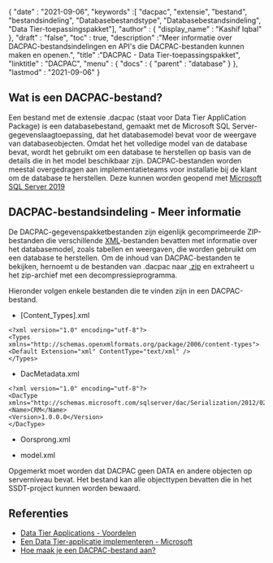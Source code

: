 {
  "date" : "2021-09-06",
  "keywords" :[ "dacpac", "extensie", "bestand", "bestandsindeling", "Databasebestandstype", "Databasebestandsindeling", "Data Tier-toepassingspakket"],
  "author" : {
    "display_name" : "Kashif Iqbal"
},
  "draft" : "false",
  "toc" : true,
  "description" :"Meer informatie over DACPAC-bestandsindelingen en API's die DACPAC-bestanden kunnen maken en openen.",
  "title" :"DACPAC - Data Tier-toepassingspakket",
  "linktitle" : "DACPAC",
  "menu" : {
    "docs" : {
      "parent" : "database"
}
},
  "lastmod" : "2021-09-06"
}

## Wat is een DACPAC-bestand?

Een bestand met de extensie .dacpac (staat voor Data Tier AppliCation Package) is een databasebestand, gemaakt met de Microsoft SQL Server-gegevenslaagtoepassing, dat het databasemodel bevat voor de weergave van databaseobjecten. Omdat het het volledige model van de database bevat, wordt het gebruikt om een database te herstellen op basis van de details die in het model beschikbaar zijn. DACPAC-bestanden worden meestal overgedragen aan implementatieteams voor installatie bij de klant om de database te herstellen. Deze kunnen worden geopend met
[Microsoft SQL Server 2019](https://www.microsoft.com/en-us/sql-server/sql-server-2019)

## DACPAC-bestandsindeling - Meer informatie

De DACPAC-gegevenspakketbestanden zijn eigenlijk gecomprimeerde ZIP-bestanden die verschillende [XML](/nl/web/xml/)-bestanden bevatten met informatie over het databasemodel, zoals tabellen en weergaven, die worden gebruikt om een database te herstellen. Om de inhoud van DACPAC-bestanden te bekijken, hernoemt u de bestanden van .dacpac naar [.zip](/nl/compression/zip/) en extraheert u het zip-archief met een decompressieprogramma.

Hieronder volgen enkele bestanden die te vinden zijn in een DACPAC-bestand.

* [Content_Types].xml
```
<?xml version="1.0" encoding="utf-8"?>
<Types
xmlns="http://schemas.openxmlformats.org/package/2006/content-types">
<Default Extension="xml" ContentType="text/xml" />
</Types>
```
* DacMetadata.xml

```
<?xml version="1.0" encoding="utf-8"?>
<DacType xmlns="http://schemas.microsoft.com/sqlserver/dac/Serialization/2012/02">
<Name>CRM</Name>
<Version>1.0.0.0</Version>
</DacType>
```
* Oorsprong.xml

* model.xml

Opgemerkt moet worden dat DACPAC geen DATA en andere objecten op serverniveau bevat. Het bestand kan alle objecttypen bevatten die in het SSDT-project kunnen worden bewaard.

## Referenties

* [Data Tier Applications - Voordelen](https://learn.microsoft.com/en-us/sql/relational-databases/data-tier-applications/data-tier-applications)
* [Een Data Tier-applicatie implementeren - Microsoft](https://learn.microsoft.com/en-us/sql/relational-databases/data-tier-applications/deploy-a-data-tier-application)
* [Hoe maak je een DACPAC-bestand aan?](https://sqlplayer.net/2018/10/how-to-create-dacpac-file/)

